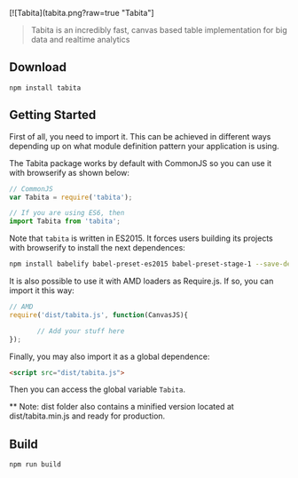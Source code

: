 
[![Tabita](tabita.png?raw=true "Tabita"]

> Tabita is an incredibly fast, canvas based table implementation for big data and realtime analytics


## Download

```
npm install tabita
```

## Getting Started

First of all, you need to import it. This can be achieved in different ways depending up on what module definition pattern your application is using.

The Tabita package works by default with CommonJS so you can use it with browserify as shown below:

```js
// CommonJS
var Tabita = require('tabita');

// If you are using ES6, then
import Tabita from 'tabita';
```

Note that `tabita` is written in ES2015. It forces users building its projects with browserify to install the next dependences:

```bash
npm install babelify babel-preset-es2015 babel-preset-stage-1 --save-dev
```

It is also possible to use it with AMD loaders as Require.js. If so, you can import it this way:

```js
// AMD
require('dist/tabita.js', function(CanvasJS){

       // Add your stuff here
});
```

Finally, you may also import it as a global dependence:

```html
<script src="dist/tabita.js">
```

Then you can access the global variable `Tabita`.

** Note: dist folder also contains a minified version located at dist/tabita.min.js and ready for production.

## Build

```
npm run build
```
